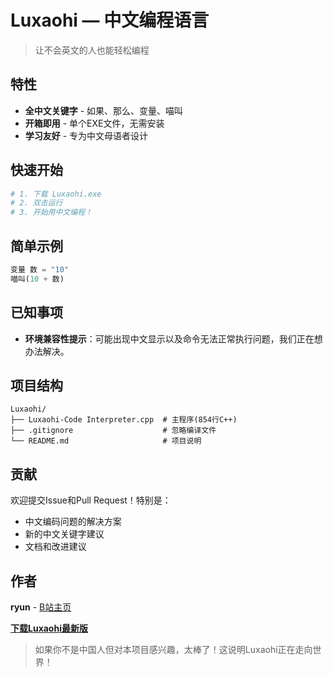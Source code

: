 # Luxaohi — 中文编程语言
> 让不会英文的人也能轻松编程

## 特性
- **全中文关键字** - 如果、那么、变量、喵叫
- **开箱即用** - 单个EXE文件，无需安装
- **学习友好** - 专为中文母语者设计

## 快速开始
```bash
# 1. 下载 Luxaohi.exe
# 2. 双击运行
# 3. 开始用中文编程！
```

## 简单示例
```python
变量 数 = "10"
喵叫(10 + 数)
```

## 已知事项
- **环境兼容性提示**：可能出现中文显示以及命令无法正常执行问题，我们正在想办法解决。

## 项目结构
```
Luxaohi/
├── Luxaohi-Code Interpreter.cpp  # 主程序(854行C++)
├── .gitignore                    # 忽略编译文件
└── README.md                     # 项目说明
```

## 贡献
欢迎提交Issue和Pull Request！特别是：
- 中文编码问题的解决方案
- 新的中文关键字建议  
- 文档和改进建议

## 作者
**ryun** - [B站主页](https://space.bilibili.com/3546663501171006)

[**下载Luxaohi最新版**](https://github.com/LXH0525/Luxaohi/releases/latest)

> 如果你不是中国人但对本项目感兴趣，太棒了！这说明Luxaohi正在走向世界！
